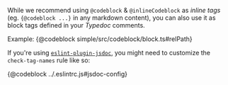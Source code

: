 While we recommend using `@codeblock` & `@inlineCodeblock` as *inline tags* (eg. `{@codeblock ...}` in any markdown content), you can also use it as block tags defined in your *Typedoc* comments.

Example:
{@codeblock simple/src/codeblock/block.ts#relPath}

If you're using [`eslint-plugin-jsdoc`](https://www.npmjs.com/package/eslint-plugin-jsdoc), you might need to customize the `check-tag-names` rule like so:

{@codeblock ../.eslintrc.js#jsdoc-config}
